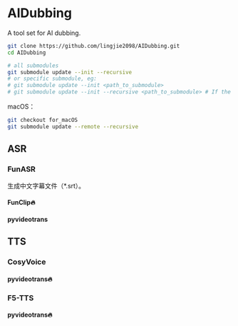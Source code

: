# AIDubbing
A tool set for AI dubbing.

```bash
git clone https://github.com/lingjie2098/AIDubbing.git
cd AIDubbing

# all submodules
git submodule update --init --recursive
# or specific submodule, eg: 
# git submodule update --init <path_to_submodule>
# git submodule update --init --recursive <path_to_submodule> # If the specified submodule contains nested submodules. eg: F5-TTS or CosyVoice.
```

macOS：
```bash
git checkout for_macOS
git submodule update --remote --recursive
```
## ASR
### FunASR
生成中文字幕文件（\*.srt）。
#### FunClip🔥
#### pyvideotrans
## TTS
### CosyVoice
#### pyvideotrans🔥
### F5-TTS
#### pyvideotrans🔥